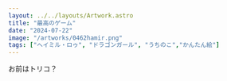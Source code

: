 ```yaml
---
layout: ../../layouts/Artwork.astro
title: "最高のゲーム"
date: "2024-07-22"
image: "/artworks/0462hamir.png"
tags: ["ヘイミル・ロゥ", "ドラゴンガール", "うちのこ","かんたん絵"]
---
```


お前はトリコ？